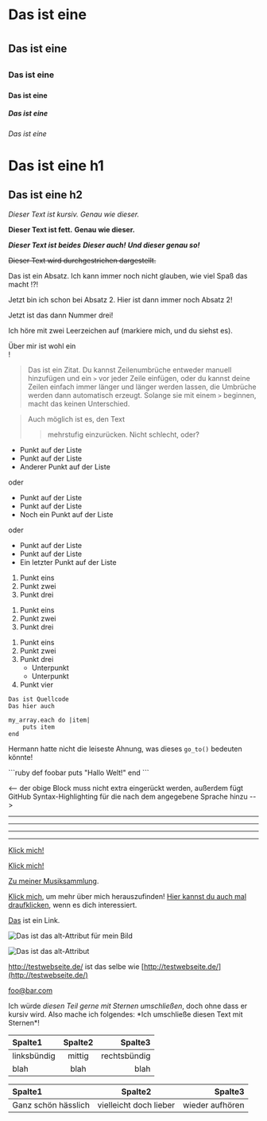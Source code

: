 
<!-- Markdown ist eine Obermenge von HTML - jede valide HTML-Datei ist also
automatisch valides Markdown - was heisst dass wir jedes HTML-Element (also auch
Kommentare) in Markdown benutzen können, ohne dass der Parser sie verändert.
Jedoch kann man innerhalb eines solchen HTML-Elements dann kein Markdown
mehr verwenden. -->

<!-- Es existieren unterschiedliche Markdown-Parser und -Dialekte, die sich in
manchen Punkten unterscheiden. Diese Einführung wird versuchen, zu erläutern,
welche Features überall verfügbar sind, und welche davon parser-spezifisch sind -->

<!-- Überschriften -->
<!-- HTML-Überschriften <h1> bis <h6> lassen sich einfach durch ein Voranstellen
der entsprechenden Anzahl an Hashes (#) auszeichnen -->
# Das ist eine <h1>
## Das ist eine <h2>
### Das ist eine <h3>
#### Das ist eine <h4>
##### Das ist eine <h5>
###### Das ist eine <h6>

<!-- Für die Elemente <h1> und <h2> gibt es in Markdown noch Sonderformen -->
Das ist eine h1
=============

Das ist eine h2
-------------

<!-- Einfaches Textstyling -->
<!-- Jeglicher Text lässt sich mit Markdown leicht als kursiv oder
auch als fett auszeichnen -->

*Dieser Text ist kursiv.*
_Genau wie dieser._

**Dieser Text ist fett.**
__Genau wie dieser.__

***Dieser Text ist beides***
**_Dieser auch!_**
*__Und dieser genau so!__*

<!-- In "GitHub Flavored Markdown", dem von GitHub verwendeten Dialekt / Parser,
gibt es auch noch durchgestrichenen Text: -->

~~Dieser Text wird durchgestrichen dargestellt.~~

<!-- Absätze sind eine oder mehrere zusammenhängende Zeilen Text, und werden
durch eine oder mehrere Leerzeilen voneinander abgesetzt. -->

Das ist ein Absatz. Ich kann immer noch nicht glauben, wie viel Spaß das macht !?!

Jetzt bin ich schon bei Absatz 2.
Hier ist dann immer noch Absatz 2!


Jetzt ist das dann Nummer drei!

<!-- Sollte man jemals ein <br />-Tag einfügen wollen, kann man einen Absatz
mit zwei oder mehr Leerzeichen beenden, und danach einen neuen Absatz beginnen. -->

Ich höre mit zwei Leerzeichen auf (markiere mich, und du siehst es).  

Über mir ist wohl ein <br />!

<!-- Zitate werden ganz einfach mit einem  > ausgezeichnet. -->

> Das ist ein Zitat. Du kannst Zeilenumbrüche
> entweder manuell hinzufügen und ein `>` vor jeder Zeile einfügen, oder du kannst deine Zeilen einfach immer länger und länger werden lassen, die Umbrüche werden dann automatisch erzeugt.
> Solange sie mit einem `>` beginnen, macht das keinen Unterschied.

> Auch möglich ist es, den Text
>> mehrstufig einzurücken.
> Nicht schlecht, oder?

<!-- Listen -->
<!-- <ul>s können mit Sternen, Pluszeichen oder Minuszeichen erzeugt werden -->

* Punkt auf der Liste
* Punkt auf der Liste
* Anderer Punkt auf der Liste

oder

+ Punkt auf der Liste
+ Punkt auf der Liste
+ Noch ein Punkt auf der Liste

oder

- Punkt auf der Liste
- Punkt auf der Liste
- Ein letzter Punkt auf der Liste

<!-- <ol>s werden mit einer Zahl gefolgt von einem Punkt erzeugt -->

1. Punkt eins
2. Punkt zwei
3. Punkt drei

<!-- Auch wenn es keine gute Idee sein mag: du müsstest die einzelnen Punkte
nicht mal korrekt numerieren -->

1. Punkt eins
1. Punkt zwei
1. Punkt drei
<!-- (Das sieht genau so aus wie das Beispiel eins weiter oben) -->

<!-- Man kann Listen auch verschachteln -->

1. Punkt eins
2. Punkt zwei
3. Punkt drei
    * Unterpunkt
    * Unterpunkt
4. Punkt vier

<!-- Code-Blöcke -->
<!-- Blöcke von Programmcode (also ein <code>-Element) kannst du auszeichnen,
indem du eine Zeile mit vier Leerzeichen oder einem Tabulator einrückst -->

    Das ist Quellcode
    Das hier auch

<!-- Der Code kann natürlich auch wiederum eingerückt sein -->

    my_array.each do |item|
        puts item
    end

<!-- Innerhalb normalen Texts kannst du Code mit Backticks \` auszeichnen -->

Hermann hatte nicht die leiseste Ahnung, was dieses `go_to()` bedeuten könnte!

<!-- In "GitHub Flavored Markdown" gibt es für Code nocheinmal eine
besondere Syntax -->

\`\`\`ruby <!-- in "echt" musst du die Backslashes entfernen: ruby ! -->
def foobar
    puts "Hallo Welt!"
end
\`\`\` <!-- hier auch keine Backslashes, nur  -->

<-- der obige Block muss nicht extra eingerückt werden, außerdem fügt GitHub
Syntax-Highlighting für die nach dem  angegebene Sprache hinzu -->

<!-- Horizontale Linie (<hr />) -->
<!-- Trenner lassen sich einfach mit drei (oder mehr) Sternen oder Bindestrichen
erzeugen (egal ob mit oder ohne Leerzeichen dazwischen)-->

***
---
- - -
****************

<!-- Hyperlinks -->
<!-- Eines der besten Features von Markdown ist das kinderleichte Erzeugen von
Hyperlinks: Einfach den Linktext in eckige Klammern [] setzen, gefolgt von
einer mit runden Klammern () umschlossenen URL. -->

[Klick mich!](http://test.de/)

<!-- Man kann dem Link auch noch ein title-Attribut geben -->

[Klick mich!](http://test.at/ "Link zu Test.at")

<!-- Relative Pfade funktionieren natürlich auch -->

[Zu meiner Musiksammlung](/music/).

<!-- URLs lassen sich auch über Referenzen festlegen -->

[Klick mich][link1], um mehr über mich herauszufinden!
[Hier kannst du auch mal draufklicken][foobar], wenn es dich interessiert.

[link1]: http://test.de/ "Wahnsinn!"
[foobar]: http://foobar.ch/ "Erstaunlich!"

<!-- Das title-Attribut wird entweder mit Anführungszeichen oder Klammern
umschlossen (oder gleich ganz weggelassen). Die Referenzen können an jeder
Stelle im gesamtem Dokument vorkommen, als ID kann alles verwendet werden, solange
es dokumentweit eindeutig ist. -->

<!-- Man kann den Linktext auch als implizite Referenz benutzen -->

[Das][] ist ein Link.

[das]: http://dasisteinlink.at/

<!-- Das ist aber eher unüblich. -->

<!-- Bilder -->
<!-- Bilder funktionieren genau wie Links, nur dass man noch ein Ausrufezeichen
voranstellt! -->

![Das ist das alt-Attribut für mein Bild](http://imgur.com/myimage.jpg "Hier noch ein title-Attribut")

<!-- Referenzen funktionieren auch hier genau wie erwartet -->

![Das ist das alt-Attribut][meinbild]

[meinbild]: relative/urls/gehen/auch.jpg "hier wäre noch Platz für einen title"

<!-- Bonusfeatures -->
<!-- Auto-Links -->

<http://testwebseite.de/> ist das selbe wie
[http://testwebseite.de/](http://testwebseite.de/)

<!-- Automatische Links für E-Mail-Addressen -->

<foo@bar.com>

<!-- Maskieren -->

Ich würde *diesen Teil gerne mit Sternen umschließen*, doch ohne dass er kursiv
wird. Also mache ich folgendes: \*Ich umschließe diesen Text mit Sternen\*!

<!-- Tabellen -->
<!-- Tabellen gibt es bis jetzt nur in "GitHub Flavored Markdown".
Zudem sind sie ziemlich mühselig, aber wenn du es wirklich wissen willst: -->

| Spalte1      | Spalte2  | Spalte3       |
| :----------- | :------: | ------------: |
| linksbündig  | mittig   | rechtsbündig  |
| blah         | blah     | blah          |

<!-- oder das selbe in grün: -->

Spalte1 | Spalte2 | Spalte3
:-- | :-: | --:
Ganz schön hässlich | vielleicht doch lieber | wieder aufhören

<!-- Das war's! -->


